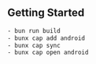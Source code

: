 ## Getting Started

```bash
- bun run build
- bunx cap add android
- bunx cap sync
- bunx cap open android
```
